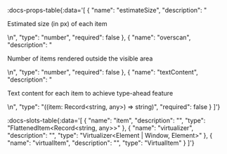 <!-- This file was automatic generated. Do not edit it manually -->

:docs-props-table{:data='[
  {
    "name": "estimateSize",
    "description": "<p>Estimated size (in px) of each item</p>\n",
    "type": "number",
    "required": false
  },
  {
    "name": "overscan",
    "description": "<p>Number of items rendered outside the visible area</p>\n",
    "type": "number",
    "required": false
  },
  {
    "name": "textContent",
    "description": "<p>Text content for each item to achieve type-ahead feature</p>\n",
    "type": "((item: Record<string, any>) => string)",
    "required": false
  }
]'} 

:docs-slots-table{:data='[
  {
    "name": "item",
    "description": "",
    "type": "FlattenedItem<Record<string, any>>"
  },
  {
    "name": "virtualizer",
    "description": "",
    "type": "Virtualizer<Element | Window, Element>"
  },
  {
    "name": "virtualItem",
    "description": "",
    "type": "VirtualItem"
  }
]'} 

